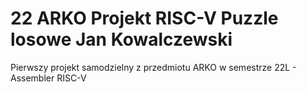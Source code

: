 # 22 ARKO Projekt RISC-V Puzzle losowe Jan Kowalczewski

Pierwszy projekt samodzielny z przedmiotu ARKO w semestrze 22L - Assembler RISC-V

